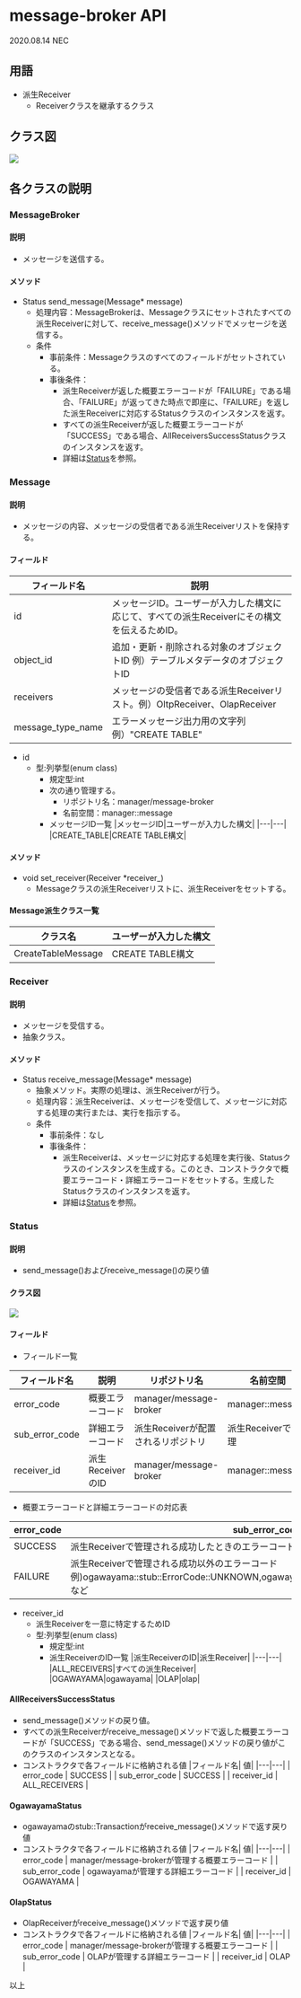 # message-broker API
2020.08.14 NEC

## 用語
* 派生Receiver
  * Receiverクラスを継承するクラス

## クラス図
![](img/out/Message/Message.png)

## 各クラスの説明
### MessageBroker
#### 説明
* メッセージを送信する。

#### メソッド
* Status send_message(Message* message)
  * 処理内容：MessageBrokerは、Messageクラスにセットされたすべての派生Receiverに対して、receive_message()メソッドでメッセージを送信する。
  * 条件
    * 事前条件：Messageクラスのすべてのフィールドがセットされている。
    * 事後条件：
      * 派生Receiverが返した概要エラーコードが「FAILURE」である場合、「FAILURE」が返ってきた時点で即座に、「FAILURE」を返した派生Receiverに対応するStatusクラスのインスタンスを返す。
      * すべての派生Receiverが返した概要エラーコードが「SUCCESS」である場合、AllReceiversSuccessStatusクラスのインスタンスを返す。
      * 詳細は[Status](#status)を参照。

### Message
#### 説明
* メッセージの内容、メッセージの受信者である派生Receiverリストを保持する。

#### フィールド
|フィールド名|説明|
|---|---|
|id|メッセージID。ユーザーが入力した構文に応じて、すべての派生Receiverにその構文を伝えるためID。|
|object_id|追加・更新・削除される対象のオブジェクトID 例）テーブルメタデータのオブジェクトID|
|receivers|メッセージの受信者である派生Receiverリスト。例）OltpReceiver、OlapReceiver|
|message_type_name|エラーメッセージ出力用の文字列　例）"CREATE TABLE"|

* id
  * 型:列挙型(enum class)
    * 規定型:int
    * 次の通り管理する。
      * リポジトリ名：manager/message-broker
      * 名前空間：manager::message 
    * メッセージID一覧
      |メッセージID|ユーザーが入力した構文|
      |---|---|
      |CREATE_TABLE|CREATE TABLE構文|

#### メソッド
* void set_receiver(Receiver *receiver_)
  * Messageクラスの派生Receiverリストに、派生Receiverをセットする。

#### Message派生クラス一覧

|クラス名|ユーザーが入力した構文|
|---|---|
|CreateTableMessage|CREATE TABLE構文|

### Receiver
#### 説明
* メッセージを受信する。
* 抽象クラス。

#### メソッド
* Status receive_message(Message* message)
  * 抽象メソッド。実際の処理は、派生Receiverが行う。
  * 処理内容：派生Receiverは、メッセージを受信して、メッセージに対応する処理の実行または、実行を指示する。
  * 条件
    * 事前条件：なし
    * 事後条件：
      * 派生Receiverは、メッセージに対応する処理を実行後、Statusクラスのインスタンスを生成する。このとき、コンストラクタで概要エラーコード・詳細エラーコードをセットする。生成したStatusクラスのインスタンスを返す。
      * 詳細は[Status](#status)を参照。

### Status
#### 説明
* send_message()およびreceive_message()の戻り値

#### クラス図
  ![](img/out/Status/Status.png)

#### フィールド
* フィールド一覧

|フィールド名|説明|リポジトリ名|名前空間|
|---|---|---|---|
|error_code|概要エラーコード|manager/message-broker|manager::message|
|sub_error_code|詳細エラーコード|派生Receiverが配置されるリポジトリ|派生Receiverで管理|
|receiver_id|派生ReceiverのID|manager/message-broker|manager::message|

* 概要エラーコードと詳細エラーコードの対応表

|error_code|sub_error_code|
|---|---|
|SUCCESS|派生Receiverで管理される成功したときのエラーコード 例)ogawayama::stub::ErrorCode::OK|
|FAILURE|派生Receiverで管理される成功以外のエラーコード 例)ogawayama::stub::ErrorCode::UNKNOWN,ogawayama::stub::ErrorCode::SERVER_FAILUREなど|

* receiver_id
  * 派生Receiverを一意に特定するためID
  * 型:列挙型(enum class)
    * 規定型:int
    * 派生ReceiverのID一覧
      |派生ReceiverのID|派生Receiver|
      |---|---|
      |ALL_RECEIVERS|すべての派生Receiver|
      |OGAWAYAMA|ogawayama|
      |OLAP|olap|

#### AllReceiversSuccessStatus
* send_message()メソッドの戻り値。
* すべての派生Receiverがreceive_message()メソッドで返した概要エラーコードが「SUCCESS」である場合、send_message()メソッドの戻り値がこのクラスのインスタンスとなる。
* コンストラクタで各フィールドに格納される値
  |フィールド名| 値|
  |---|---|
  | error_code | SUCCESS | 
  | sub_error_code | SUCCESS |
  | receiver_id |  ALL_RECEIVERS |

#### OgawayamaStatus
* ogawayamaのstub::Transactionがreceive_message()メソッドで返す戻り値
* コンストラクタで各フィールドに格納される値
  |フィールド名| 値|
  |---|---|
  | error_code | manager/message-brokerが管理する概要エラーコード | 
  | sub_error_code | ogawayamaが管理する詳細エラーコード |
  | receiver_id |  OGAWAYAMA |

#### OlapStatus
* OlapReceiverがreceive_message()メソッドで返す戻り値
* コンストラクタで各フィールドに格納される値
  |フィールド名| 値|
  |---|---|
  | error_code | manager/message-brokerが管理する概要エラーコード | 
  | sub_error_code | OLAPが管理する詳細エラーコード |
  | receiver_id |  OLAP |

以上

